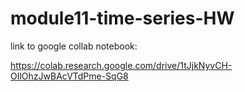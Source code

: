 # module11-time-series-HW

link to google collab notebook: 

https://colab.research.google.com/drive/1tJjkNyvCH-OIlOhzJwBAcVTdPme-SqG8
